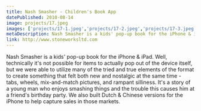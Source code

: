 ```yaml
---
title: Nash Smasher - Children's Book App
datePublished: 2010-08-14
image: projects/17.jpeg
images: ['projects/17-1.jpeg','projects/17-2.jpeg','projects/17-3.jpeg']
metaDescription: Nash Smasher is a kids' pop-up book for the iPhone & iPad. Well, technically it's not possible for items to actually pop out of the device itself, but we were...
link: http://www.stoneworksltd.com
---
```

Nash Smasher is a kids' pop-up book for the iPhone & iPad. Well, technically it's not possible for items to actually pop out of the device itself, but we were able to utilize many of the tried and true elements of the format to create something that felt both new and nostalgic at the same time - tabs, wheels, mix-and-match pictures, and rampant silliness. It's a story of a young man who enjoys smashing things and the trouble this causes him at a friend's birthday party. We also built Dutch & Chinese versions for the iPhone to help capture sales in those markets.

